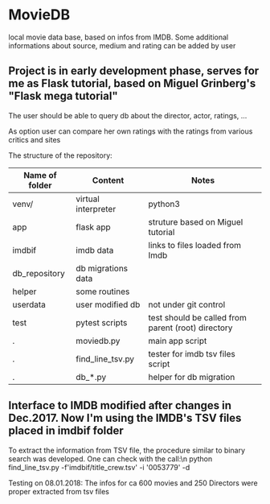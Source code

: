 # MovieDB
local movie data base, based on infos from IMDB. 
Some additional informations about source, medium and rating can be added by user

## Project is in early development phase, serves for me as Flask tutorial, based on Miguel Grinberg's "Flask mega tutorial" 

The user should be able to query db about the director, actor, ratings, ...

As option user can compare her own ratings with the ratings from various critics and sites

The structure of the repository:

| Name of folder | Content | Notes |
| ---- | ---- | ---- |
| venv/ | virtual interpreter | python3 |
| app | flask app | struture based on Miguel tutorial |
| imdbif | imdb data | links to files loaded from Imdb |
| db_repository | db migrations data |  |
| helper | some routines |  |
| userdata | user modified db | not under git control |
| test | pytest scripts | test should be called from parent (root) directory | 
| . | moviedb.py | main app script |
| . | find_line_tsv.py | tester for imdb tsv files script |
| . | db_*.py | helper for db migration |

## Interface to IMDB modified after changes in Dec.2017. Now I'm using the IMDB's TSV files placed in imdbif folder

To extract the information from TSV file, the procedure similar to binary search was developed. 
One can check with the call:\n
python find_line_tsv.py -f'imdbif/title_crew.tsv' -i '0053779'  -d

Testing on 08.01.2018: The infos for ca 600 movies and 250 Directors were proper extracted from tsv files
